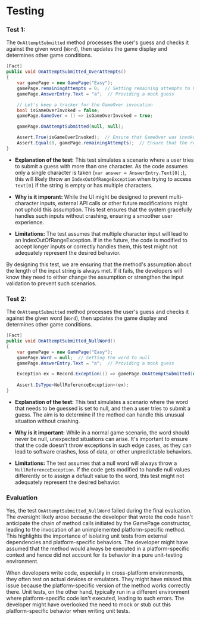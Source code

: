 # Testing

### Test 1:
The ```OnAttemptSubmitted``` method processes the user's guess and checks it against the given word (```Word```), then updates the game display and determines other game conditions.

```csharp
[Fact]
public void OnAttemptSubmitted_OverAttempts()
{
    var gamePage = new GamePage("Easy");
    gamePage.remainingAttempts = 0;  // Setting remaining attempts to 0
    gamePage.AnswerEntry.Text = "a";  // Providing a mock guess

    // Let's keep a tracker for the GameOver invocation
    bool isGameOverInvoked = false;
    gamePage.GameOver = () => isGameOverInvoked = true;

    gamePage.OnAttemptSubmitted(null, null);

    Assert.True(isGameOverInvoked);  // Ensure that GameOver was invoked
    Assert.Equal(0, gamePage.remainingAttempts);  // Ensure that the remaining attempts didn't go negative
}
```

* **Explanation of the test:** This test simulates a scenario where a user tries to submit a guess with more than one character. As the code assumes only a single character is taken (```var answer = AnswerEntry.Text[0];```), this will likely throw an ```IndexOutOfRangeException``` when trying to access ```Text[0]``` if the string is empty or has multiple characters.

* **Why is it imporant:** While the UI might be designed to prevent multi-character inputs, external API calls or other future modifications might not uphold this assumption. This test ensures that the system gracefully handles such inputs without crashing, ensuring a smoother user experience.

* **Limitations:** The test assumes that multiple character input will lead to an IndexOutOfRangeException. If in the future, the code is modified to accept longer inputs or correctly handles them, this test might not adequately represent the desired behavior.

By designing this test, we are ensuring that the method's assumption about the length of the input string is always met. If it fails, the developers will know they need to either change the assumption or strengthen the input validation to prevent such scenarios.


### Test 2:

The ```OnAttemptSubmitted``` method processes the user's guess and checks it against the given word (```Word```), then updates the game display and determines other game conditions.

```csharp
[Fact]
public void OnAttemptSubmitted_NullWord()
{
    var gamePage = new GamePage("Easy");
    gamePage.Word = null;  // Setting the word to null
    gamePage.AnswerEntry.Text = "a";  // Providing a mock guess

    Exception ex = Record.Exception(() => gamePage.OnAttemptSubmitted(null, null));
    
    Assert.IsType<NullReferenceException>(ex);
}
```

* **Explanation of the test:** This test simulates a scenario where the word that needs to be guessed is set to null, and then a user tries to submit a guess. The aim is to determine if the method can handle this unusual situation without crashing.

* **Why is it important:** While in a normal game scenario, the word should never be null, unexpected situations can arise. It's important to ensure that the code doesn't throw exceptions in such edge cases, as they can lead to software crashes, loss of data, or other unpredictable behaviors.

* **Limitations:** The test assumes that a null word will always throw a ```NullReferenceException```. If the code gets modified to handle null values differently or to assign a default value to the word, this test might not adequately represent the desired behavior.

### Evaluation

Yes, the test `OnAttemptSubmitted_NullWord` failed during the final evaluation. The oversight likely arose because the developer that wrote the code hasn't anticipate the chain of method calls initiated by the GamePage constructor, leading to the invocation of an unimplemented platform-specific method. This highlights the importance of isolating unit tests from external dependencies and platform-specific behaviors. The developer might have assumed that the method would always be executed in a platform-specific context and hence did not account for its behavior in a pure unit-testing environment.

When developers write code, especially in cross-platform environments, they often test on actual devices or emulators. They might have missed this issue because the platform-specific version of the method works correctly there. Unit tests, on the other hand, typically run in a different environment where platform-specific code isn't executed, leading to such errors. The developer might have overlooked the need to mock or stub out this platform-specific behavior when writing unit tests.
